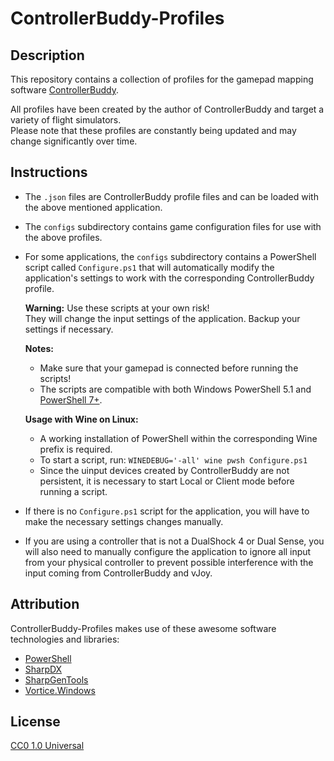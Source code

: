# ControllerBuddy-Profiles

## Description

This repository contains a collection of profiles for the gamepad mapping software [ControllerBuddy](https://controllerbuddy.org).

All profiles have been created by the author of ControllerBuddy and target a variety of flight simulators.  
Please note that these profiles are constantly being updated and may change significantly over time.

## Instructions

- The `.json` files are ControllerBuddy profile files and can be loaded with the above mentioned application.
- The `configs` subdirectory contains game configuration files for use with the above profiles.
- For some applications, the `configs` subdirectory contains a PowerShell script called `Configure.ps1` that will automatically modify the application's settings to work with the corresponding ControllerBuddy profile.


  **Warning:** Use these scripts at your own risk!  
  They will change the input settings of the application. Backup your settings if necessary.

  **Notes:**
  - Make sure that your gamepad is connected before running the scripts!
  - The scripts are compatible with both Windows PowerShell 5.1 and [PowerShell 7+](https://github.com/PowerShell/PowerShell).

  **Usage with Wine on Linux:**
  - A working installation of PowerShell within the corresponding Wine prefix is required.
  - To start a script, run: `WINEDEBUG='-all' wine pwsh Configure.ps1`
  - Since the uinput devices created by ControllerBuddy are not persistent, it is necessary to start Local or Client mode before running a script.
- If there is no `Configure.ps1` script for the application, you will have to make the necessary settings changes manually.
- If you are using a controller that is not a DualShock 4 or Dual Sense, you will also need to manually configure the application to ignore all input from your physical controller to prevent possible interference with the input coming from ControllerBuddy and vJoy.

## Attribution

ControllerBuddy-Profiles makes use of these awesome software technologies and libraries:

- [PowerShell](https://microsoft.com/PowerShell)
- [SharpDX](https://github.com/sharpdx/SharpDX)
- [SharpGenTools](https://github.com/SharpGenTools/SharpGenTools)
- [Vortice.Windows](https://github.com/amerkoleci/Vortice.Windows)

## License

[CC0 1.0 Universal](LICENSE)
